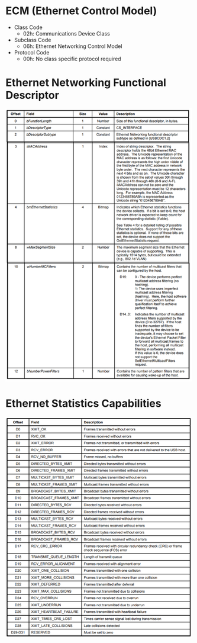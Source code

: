 # ECM (Ethernet Control Model)
- Class Code
  - 02h: Communications Device Class
- Subclass Code
  - 06h: Ethernet Networking Control Model
- Protocol Code 
  - 00h: No class specific protocol required 

# Ethernet Networking Functional Descriptor
![ecm_functional_descriptor.png not found.](./img/ecm_functional_descriptor.png)


# Ethernet Statistics Capabilities
![ecm_stat_cap.png not found.](./img/ecm_stat_cap.png)

